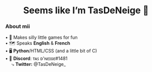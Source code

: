 <h1 align="center">Seems like I’m TasDeNeige 👋</h1>
 
<h3>About mii</h3>
• 👾 Makes silly little games for fun <br>
• 🗺️ Speaks <b>English</b> & <b>French</b> <br>
• 🖥️ <b>Python</b>/HTML/CSS (and a little bit of C)<br>
• 💬 <b>Discord</b>: ᴛᴀꜱ ᴅ'ɴᴇɪɢᴇ#1481 <br>
 &nbsp;&nbsp;&nbsp;&nbsp; ⤷ <b>Twitter:</b> @TasDeNeige_


<!---
[![My Skills](https://skillicons.dev/icons?i=py,html,css,twitter,discord&perline=3)](https://skillicons.dev)

TasDeNeige/TasDeNeige is a ✨ special ✨ repository because its `README.md` (this file) appears on your GitHub profile.
You can click the Preview link to take a look at your changes.
--->
